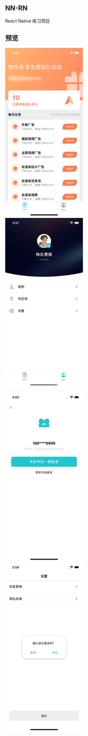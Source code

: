 ## NN-RN 
React Native 练习项目

## 预览
<img src="arts/screen-short1.png" width=250>&emsp;<img src="arts/screen-short2.png" width=250>

<img src="arts/screen-short4.png" width=250>&emsp;<img src="arts/screen-short3.png" width=250>